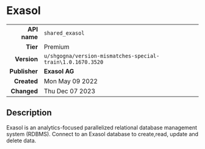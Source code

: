 # Exasol
| | |
|-:|-|
|**API name**|`shared_exasol`|
|**Tier**|Premium|
|**Version**|`u/shgogna/version-mismatches-special-train\1.0.1670.3520`|
|**Publisher**|**Exasol AG**|
|**Created**|Mon May 09 2022|
|**Changed**|Thu Dec 07 2023|

## Description
Exasol is an analytics-focused parallelized relational database management system (RDBMS). Connect to an Exasol database to create,read, update and delete data.
